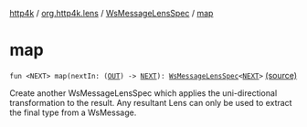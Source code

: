 [http4k](../../index.md) / [org.http4k.lens](../index.md) / [WsMessageLensSpec](index.md) / [map](./map.md)

# map

`fun <NEXT> map(nextIn: (`[`OUT`](index.md#OUT)`) -> `[`NEXT`](map.md#NEXT)`): `[`WsMessageLensSpec`](index.md)`<`[`NEXT`](map.md#NEXT)`>` [(source)](https://github.com/http4k/http4k/blob/master/http4k-core/src/main/kotlin/org/http4k/lens/wsMessageLens.kt#L21)

Create another WsMessageLensSpec which applies the uni-directional transformation to the result. Any resultant Lens can only be used to extract the final type from a WsMessage.

